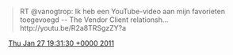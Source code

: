 > RT @vanogtrop: Ik heb een YouTube\-video aan mijn favorieten toegevoegd \-\- The Vendor Client relationsh\.\.\. http://youtu\.be/R2a8TRSgzZY?a

<img src="../../media/tweet.ico" width="12" /> [Thu Jan 27 19:31:30 +0000 2011](https://twitter.com/DromerDenker/status/30709503670353920)